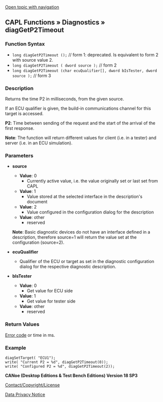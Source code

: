 [Open topic with navigation](../../../../../CANoeDEFamily.htm#Topics/CAPLFunctions/Diagnostics/Functions/CAPLfunctionDiagGetP2Timeout.md)

## CAPL Functions » Diagnostics » diagGetP2Timeout

### Function Syntax

- `long diagGetP2Timeout ();` // form 1: deprecated. Is equivalent to form 2 with source value 2.
- `long diagGetP2Timeout ( dword source );` // form 2
- `long diagGetP2Timeout (char ecuQualifier[], dword bIsTester, dword source );` // form 3

### Description

Returns the time P2 in milliseconds, from the given source.

If an ECU qualifier is given, the build-in communications channel for this target is accessed.

**P2**: Time between sending of the request and the start of the arrival of the first response.

**Note**: The function will return different values for client (i.e. in a tester) and server (i.e. in an ECU simulation).

### Parameters

- **source**
  - **Value**: 0
    - Currently active value, i.e. the value originally set or last set from CAPL
  - **Value**: 1
    - Value stored at the selected interface in the description's document
  - **Value**: 2
    - Value configured in the configuration dialog for the description
  - **Value**: other
    - reserved

  **Note**: Basic diagnostic devices do not have an interface defined in a description, therefore source=1 will return the value set at the configuration (source=2).

- **ecuQualifier**
  - Qualifier of the ECU or target as set in the diagnostic configuration dialog for the respective diagnostic description.

- **bIsTester**
  - **Value**: 0
    - Get value for ECU side
  - **Value**: 1
    - Get value for tester side
  - **Value**: other
    - reserved

### Return Values

[Error code](../CAPLfunctionsDiagnosticsErrorCode.md) or time in ms.

### Example

```plaintext
diagSetTarget( "ECU1");
write( "Current P2 = %d", diagGetP2Timeout(0));
write( "Configured P2 = %d", diagGetP2Timeout(2));
```

**CANoe (Desktop Editions & Test Bench Editions) Version 18 SP3**

[Contact/Copyright/License](../../../Shared/ContactCopyrightLicense.md)

[Data Privacy Notice](https://www.vector.com/int/en/company/get-info/privacy-policy/)
